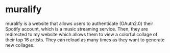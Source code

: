 # muralify
muralify is a website that allows users to authenticate (OAuth2.0) their Spotify account, which is a music streaming service.
Then, they are redirected to my website which allows them to view a colorful collage of their top 16 artists. They can reload as
many times as they want to generate new collages.
